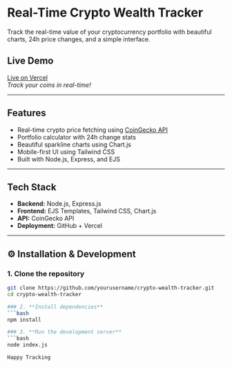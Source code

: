 # Real-Time Crypto Wealth Tracker

Track the real-time value of your cryptocurrency portfolio with beautiful charts, 24h price changes, and a simple interface.

## Live Demo

 [Live on Vercel](https://your-vercel-url.vercel.app)  
_Track your coins in real-time!_

---

##  Features

-  Real-time crypto price fetching using [CoinGecko API](https://www.coingecko.com/en/api)
-  Portfolio calculator with 24h change stats
-  Beautiful sparkline charts using Chart.js
-  Mobile-first UI using Tailwind CSS
-  Built with Node.js, Express, and EJS

---

##  Tech Stack

- **Backend:** Node.js, Express.js
- **Frontend:** EJS Templates, Tailwind CSS, Chart.js
- **API:** CoinGecko API
- **Deployment:** GitHub + Vercel

---

## ⚙️ Installation & Development

### 1. Clone the repository

```bash
git clone https://github.com/yourusername/crypto-wealth-tracker.git
cd crypto-wealth-tracker

### 2. **Install dependencies**
```bash
npm install

### 3. **Run the development server**
```bash
node index.js

Happy Tracking 
